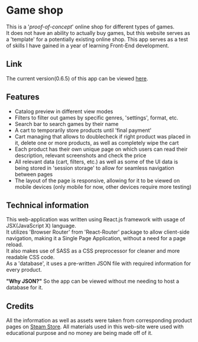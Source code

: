# Game shop

This is a '*proof-of-concept*' online shop for different types of games.  
It does not have an ability to actually buy games, but this website serves as a 'template' for a potentially existing online shop. 
This app serves as a test of skills I have gained in a year of learning Front-End development.  


## Link

The current version(0.6.5) of this app can be viewed [here](https://srysis-game-shop.netlify.app/).


## Features 

- Catalog preview in different view modes
- Filters to filter out games by specific genres, 'settings', format, etc.
- Search bar to search games by their name
- A cart to temporarily store products until 'final payment'
- Cart managing that allows to doublecheck if right product was placed in it, delete one or more products, as well as completely wipe the cart
- Each product has their own unique page on which users can read their description, relevant screenshots and check the price
- All relevant data (cart, filters, etc.) as well as some of the UI data is being stored in 'session storage' to allow for seamless navigation between pages
- The layout of the page is responsive, allowing for it to be viewed on mobile devices (only mobile for now, other devices require more testing)


## Technical information

This web-application was written using React.js framework with usage of JSX(JavaScript X) language.  
It utilizes 'Browser Router' from 'React-Router' package to allow client-side navigation, making it a Single Page Application, without a need for a page reload.  
It also makes use of SASS as a CSS preprocessor for cleaner and more readable CSS code.  
As a 'database', it uses a pre-written JSON file with required information for every product.  

**"Why JSON?"** So the app can be viewed without me needing to host a database for it.  


## Credits

All the information as well as assets were taken from corresponding product pages on [Steam Store](https://store.steampowered.com/).
All materials used in this web-site were used with educational purpose and no money are being made off of it.
